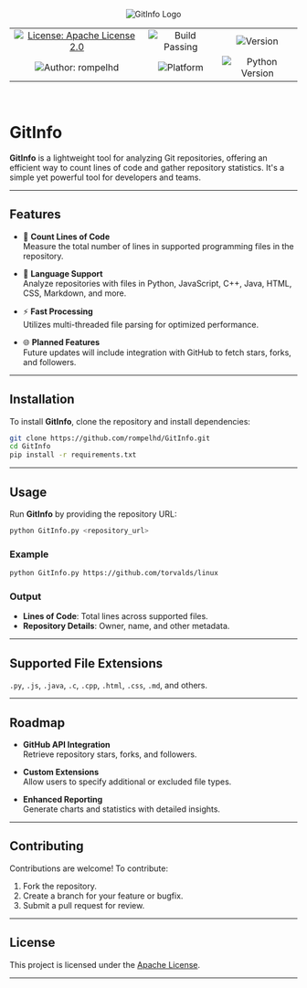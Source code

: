 <p align="center">
    <img src="" alt="GitInfo Logo">
</p>

<table align="center">
  <tr>
    <td align="center">
      <a href="https://opensource.org/licenses/apache-2-0"><img src="https://img.shields.io/badge/License-Apache-green.svg" alt="License: Apache License 2.0"></a>
    </td>
    <td align="center">
      <img src="https://img.shields.io/badge/Build-Passing-green" alt="Build Passing">
    </td>
    <td align="center">
      <img src="https://img.shields.io/badge/Version-v0.1.0-blue" alt="Version">
    </td>
  </tr>
  <tr>
    <td align="center">
      <img src="https://img.shields.io/badge/Author-rompelhd-red" alt="Author: rompelhd">
    </td>
    <td align="center">
      <img src="https://img.shields.io/badge/Platform-All%20Linux%20%7C%20macOS%20%7C%20Windows-yellowgreen?style=flat&labelColor=gray" alt="Platform">
    </td>
    <td align="center">
      <img src="https://img.shields.io/badge/Python-3.x-orange" alt="Python Version">
    </td>
  </tr>
</table>

<br/>

# GitInfo

**GitInfo** is a lightweight tool for analyzing Git repositories, offering an efficient way to count lines of code and gather repository statistics. It's a simple yet powerful tool for developers and teams.

---

## Features

- 🧮 **Count Lines of Code**  
  Measure the total number of lines in supported programming files in the repository.

- 📂 **Language Support**  
  Analyze repositories with files in Python, JavaScript, C++, Java, HTML, CSS, Markdown, and more.

- ⚡ **Fast Processing**  
  Utilizes multi-threaded file parsing for optimized performance.

- 🌐 **Planned Features**  
  Future updates will include integration with GitHub to fetch stars, forks, and followers.

---

## Installation

To install **GitInfo**, clone the repository and install dependencies:

```bash
git clone https://github.com/rompelhd/GitInfo.git
cd GitInfo
pip install -r requirements.txt
```

---

## Usage

Run **GitInfo** by providing the repository URL:

```bash
python GitInfo.py <repository_url>
```

### Example

```bash
python GitInfo.py https://github.com/torvalds/linux
```

### Output

- **Lines of Code**: Total lines across supported files.  
- **Repository Details**: Owner, name, and other metadata.

---

## Supported File Extensions

`.py`, `.js`, `.java`, `.c`, `.cpp`, `.html`, `.css`, `.md`, and others.

---

## Roadmap

- **GitHub API Integration**  
  Retrieve repository stars, forks, and followers.  

- **Custom Extensions**  
  Allow users to specify additional or excluded file types.  

- **Enhanced Reporting**  
  Generate charts and statistics with detailed insights.

---

## Contributing

Contributions are welcome! To contribute:

1. Fork the repository.  
2. Create a branch for your feature or bugfix.  
3. Submit a pull request for review.  

---

## License

This project is licensed under the [Apache License](https://opensource.org/licenses/apache-2-0).

---
